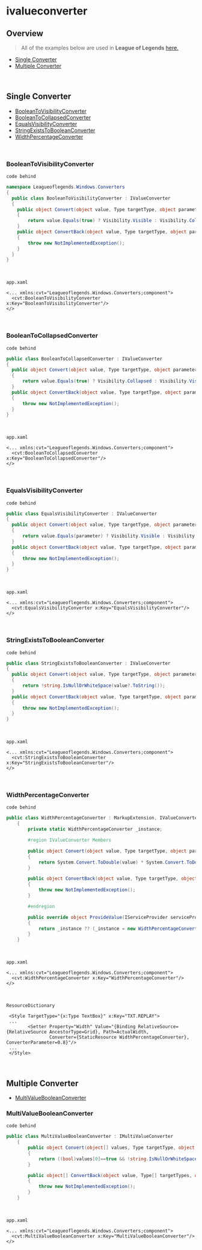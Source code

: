 # ivalueconverter

## Overview

> All of the examples below are used in __League of Legends__ [here.](https://github.com/devncore/leagueoflegends/tree/master/Leagueoflegends/Leagueoflegends.Converter/Windows/Converters)

- [Single Converter](#single-converter)
- [Multiple Converter](#multiple-converter)
<br />

## Single Converter
- [BooleanToVisibilityConverter](#booleantovisibilityconverter)
- [BooleanToCollapsedConverter](#booleantocollapsedconverter)
- [EqualsVisibilityConverter](#equalsvisibilityconverter)
- [StringExistsToBooleanConverter](#stringexiststobooleanconverter)
- [WidthPercentageConverter](#widthpercentageconverter)
<br />

### BooleanToVisibilityConverter
`code behind`
```csharp
namespace Leagueoflegends.Windows.Converters
{
  public class BooleanToVisibilityConverter : IValueConverter
  {
    public object Convert(object value, Type targetType, object parameter, CultureInfo culture)
    {
        return value.Equals(true) ? Visibility.Visible : Visibility.Collapsed;
    }
    public object ConvertBack(object value, Type targetType, object parameter, CultureInfo culture)
    {
        throw new NotImplementedException();
    }
  }
}
```
<br />

`app.xaml`
```xaml
<... xmlns:cvt="Leagueoflegends.Windows.Converters;component">
  <cvt:BooleanToVisibilityConverter x:Key="BooleanToVisibilityConverter"/>
</>
```
<br />

### BooleanToCollapsedConverter
`code behind`
```csharp
public class BooleanToCollapsedConverter : IValueConverter
{
  public object Convert(object value, Type targetType, object parameter, CultureInfo culture)
  {
      return value.Equals(true) ? Visibility.Collapsed : Visibility.Visible;
  }
  public object ConvertBack(object value, Type targetType, object parameter, CultureInfo culture)
  {
      throw new NotImplementedException();
  }
}
```
<br />

`app.xaml`
```xaml
<... xmlns:cvt="Leagueoflegends.Windows.Converters;component">
  <cvt:BooleanToCollapsedConverter x:Key="BooleanToCollapsedConverter"/>
</>
```
<br />

### EqualsVisibilityConverter
`code behind`
```csharp
public class EqualsVisibilityConverter : IValueConverter
{
  public object Convert(object value, Type targetType, object parameter, CultureInfo culture)
  {
      return value.Equals(parameter) ? Visibility.Visible : Visibility.Collapsed;
  }
  public object ConvertBack(object value, Type targetType, object parameter, CultureInfo culture)
  {
      throw new NotImplementedException();
  }
}
```
<br />

`app.xaml`
```xaml
<... xmlns:cvt="Leagueoflegends.Windows.Converters;component">
  <cvt:EqualsVisibilityConverter x:Key="EqualsVisibilityConverter"/>
</>
```
<br />

### StringExistsToBooleanConverter
`code behind`
```csharp
public class StringExistsToBooleanConverter : IValueConverter
{
  public object Convert(object value, Type targetType, object parameter, CultureInfo culture)
  {
      return !string.IsNullOrWhiteSpace(value?.ToString());
  }
  public object ConvertBack(object value, Type targetType, object parameter, CultureInfo culture)
  {
      throw new NotImplementedException();
  }
}
```
<br />

`app.xaml`
```xaml
<... xmlns:cvt="Leagueoflegends.Windows.Converters;component">
  <cvt:StringExistsToBooleanConverter x:Key="StringExistsToBooleanConverter"/>
</>
```
<br />

### WidthPercentageConverter
`code behind`
```csharp
public class WidthPercentageConverter : MarkupExtension, IValueConverter
    {
        private static WidthPercentageConverter _instance;

        #region IValueConverter Members

        public object Convert(object value, Type targetType, object parameter, CultureInfo culture)
        {
            return System.Convert.ToDouble(value) * System.Convert.ToDouble(parameter);
        }

        public object ConvertBack(object value, Type targetType, object parameter, CultureInfo culture)
        {
            throw new NotImplementedException();
        }

        #endregion

        public override object ProvideValue(IServiceProvider serviceProvider)
        {
            return _instance ?? (_instance = new WidthPercentageConverter());
        }
    }
```
<br />

`app.xaml`
```xaml
<... xmlns:cvt="Leagueoflegends.Windows.Converters;component">
  <cvt:WidthPercentageConverter x:Key="WidthPercentageConverter"/>
</>
```
<br />

`ResourceDictionary`
```xaml
 <Style TargetType="{x:Type TextBox}" x:Key="TXT.REPLAY">
 ...
        <Setter Property="Width" Value="{Binding RelativeSource={RelativeSource AncestorType=Grid}, Path=ActualWidth, 
                Converter={StaticResource WidthPercentageConverter}, ConverterParameter=0.8}"/>
 ...
 </Style>
```
<br />

## Multiple Converter
- [MultiValueBooleanConverter](#multivaluebooleanconverter)

### MultiValueBooleanConverter
`code behind`
```csharp
public class MultiValueBooleanConverter : IMultiValueConverter
    {
        public object Convert(object[] values, Type targetType, object parameter, CultureInfo culture)
        {
            return ((bool)values[0]==true && !string.IsNullOrWhiteSpace(values[1]?.ToString()));
        }

        public object[] ConvertBack(object value, Type[] targetTypes, object parameter, CultureInfo culture)
        {
            throw new NotImplementedException();
        }
    }
```
<br />

`app.xaml`
```xaml
<... xmlns:cvt="Leagueoflegends.Windows.Converters;component">
  <cvt:MultiValueBooleanConverter x:Key="MultiValueBooleanConverter"/>
</>
```
